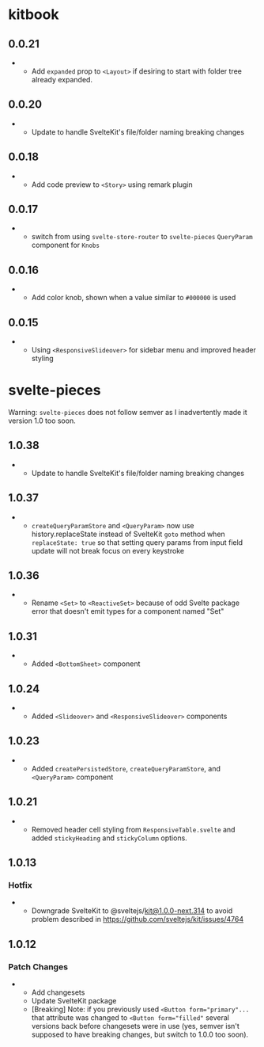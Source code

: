 # kitbook

## 0.0.21

- - Add `expanded` prop to `<Layout>` if desiring to start with folder tree already expanded.

## 0.0.20

- - Update to handle SvelteKit's file/folder naming breaking changes

## 0.0.18

- - Add code preview to `<Story>` using remark plugin

## 0.0.17

- - switch from using `svelte-store-router` to `svelte-pieces` `QueryParam` component for `Knobs`

## 0.0.16

- - Add color knob, shown when a value similar to `#000000` is used

## 0.0.15

- - Using `<ResponsiveSlideover>` for sidebar menu and improved header styling


# svelte-pieces

Warning: `svelte-pieces` does not follow semver as I inadvertently made it version 1.0 too soon.

## 1.0.38

- - Update to handle SvelteKit's file/folder naming breaking changes

## 1.0.37

- - `createQueryParamStore` and `<QueryParam>` now use history.replaceState instead of SvelteKit `goto` method when `replaceState: true` so that setting query params from input field update will not break focus on every keystroke

## 1.0.36

- - Rename `<Set>` to `<ReactiveSet>` because of odd Svelte package error that doesn't emit types for a component named "Set"

## 1.0.31

- - Added `<BottomSheet>` component

## 1.0.24

- - Added `<Slideover>` and `<ResponsiveSlideover>` components

## 1.0.23

- - Added `createPersistedStore`, `createQueryParamStore`, and `<QueryParam>` component

## 1.0.21

- - Removed header cell styling from `ResponsiveTable.svelte` and added `stickyHeading` and `stickyColumn` options.

## 1.0.13

### Hotfix
- - Downgrade SvelteKit to @sveltejs/kit@1.0.0-next.314 to avoid problem described in https://github.com/sveltejs/kit/issues/4764

## 1.0.12

### Patch Changes

- - Add changesets
  - Update SvelteKit package
  - [Breaking] Note: if you previously used `<Button form="primary"...` that attribute was changed to `<Button form="filled"` several versions back before changesets were in use (yes, semver isn't supposed to have breaking changes, but switch to 1.0.0 too soon).
